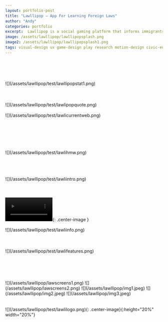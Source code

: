 ```yaml
---
layout: portfolio-post
title: "Lawllipop — App For Learning Foreign Laws"
author: "Andy"
categories: portfolio
excerpt:  Lawllipop is a social gaming platform that informs immigrants of important laws and regional customs. Play with your friends to learn about the essential information you need when traveling to a foreign country.
image: /assets/lawllipop/lawllipopsplash.png
image2: /assets/lawllipop/lawllipopsplash1.png
tags: visual-design ux game-design play research motion-design civic-engagement college
---
```


<br>
<br>
<br>
<br>
![](/assets/lawllipop/test/lawllipopstat1.png)
<br>
<br>
<br>
<Br>
![](/assets/lawllipop/test/lawlipopquote.png)
<br>
<Br>
![](/assets/lawllipop/test/lawlicurrentweb.png)
<br>
<Br>
<br>
<br>
<br>
<br>
<br>
![](/assets/lawllipop/test/lawlihmw.png)
<br>
<br>
<br>
<br>
<br>
![](/assets/lawllipop/test/lawliintro.png)
<br>
<br>
<br>
<br>
<video width="30%" autoplay loop controls>
  <source src="/assets/lawllipop/gameplay.mp4" type="video/mp4" />
</video>{: .center-image }
<br>
<br>
![](/assets/lawllipop/test/lawliinfo.png)
<br>
<br>
<br>
<br>
![](/assets/lawllipop/test/lawlifeatures.png)
<br>
<br>
<br>
<br>
<br>
<br>
![](/assets/lawllipop/lawscreens1.png)
![](/assets/lawllipop/lawscreens2.png)
![](/assets/lawllipop/img1.jpeg)
![](/assets/lawllipop/img2.jpeg)
![](/assets/lawllipop/img3.jpeg)
<br>
<Br>
<Br>
![](/assets/lawllipop/test/lawlilogo.png){: .center-image}{:height="20%" width="20%"}
